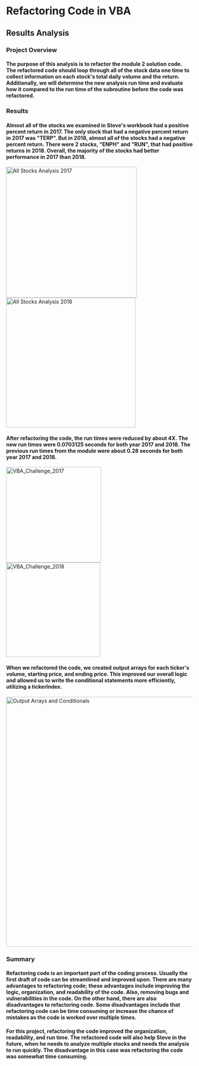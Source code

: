 # Refactoring Code in VBA


## Results Analysis


### Project Overview

#### The purpose of this analysis is to refactor the module 2 solution code. The refactored code should loop through all of the stock data one time to collect information on each stock's total daily volume and the return. Additionally, we will determine the new analysis run time and evaluate how it compared to the run time of the subroutine before the code was refactored.


### Results

#### Almost all of the stocks we examined in Steve's workbook had a positive percent return in 2017. The only stock that had a negative percent return in 2017 was "TERP". But in 2018, almost all of the stocks had a negative percent return. There were 2 stocks, "ENPH" and "RUN", that had positive returns in 2018. Overall, the majority of the stocks had better performance in 2017 than 2018.

<img width="352" alt="All Stocks Analysis 2017" src="https://user-images.githubusercontent.com/88804543/131187934-cc2bd676-6af6-4a6d-bfdd-507971e014e2.png">
<img width="349" alt="All Stocks Analysis 2018" src="https://user-images.githubusercontent.com/88804543/131187939-dc51e216-1bb9-46d7-b944-23368ba3f5ab.png">

#### After refactoring the code, the run times were reduced by about 4X. The new run times were 0.0703125 seconds for both year 2017 and 2018. The previous run times from the module were about 0.28 seconds for both year 2017 and 2018.

<img width="257" alt="VBA_Challenge_2017" src="https://user-images.githubusercontent.com/88804543/131187960-89eeef9e-345c-476c-982b-1b7aeb1cd124.png">
<img width="254" alt="VBA_Challenge_2018" src="https://user-images.githubusercontent.com/88804543/131187979-ab31be6b-b52c-4213-9f6c-045924a5136b.png">

#### When we refactored the code, we created output arrays for each ticker's volume, starting price, and ending price. This improved our overall logic and allowed us to write the conditional statements more efficiently, utilizing a tickerIndex. 

<img width="672" alt="Output Arrays and Conditionals" src="https://user-images.githubusercontent.com/88804543/131192605-f57d34dc-d786-4ca8-be58-e7f2aad9aba8.png">


### Summary

#### Refactoring code is an important part of the coding process. Usually the first draft of code can be streamlined and improved upon. There are many advantages to refactoring code; these advantages include improving the logic, organization, and readability of the code. Also, removing bugs and vulnerabilities in the code. On the other hand, there are also disadvantages to refactoring code. Some disadvantages include that refactoring code can be time consuming or increase the chance of mistakes as the code is worked over multiple times.

#### For this project, refactoring the code improved the organization, readability, and run time. The refactored code will also help Steve in the future, when he needs to analyze multiple stocks and needs the analysis to run quickly. The disadvantage in this case was refactoring the code was somewhat time consuming.
